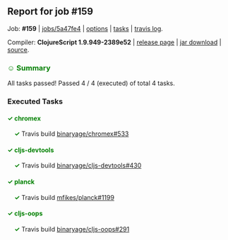 ## Report for job #159

Job: **#159** | [jobs/5a47fe4](https://github.com/cljs-oss/canary/commit/5a47fe4b186cfc194db8d2d7a431f846f25fe915) | [options](options.edn) | [tasks](tasks.edn) | [travis log](https://travis-ci.org/cljs-oss/canary/builds/308286122).

Compiler: **ClojureScript 1.9.949-2389e52** | [release page](https://github.com/cljs-oss/canary/releases/tag/r1.9.949-2389e52) | [jar download](https://github.com/cljs-oss/canary/releases/download/r1.9.949-2389e52/clojurescript-1.9.949-2389e52.jar) | [source](https://github.com/clojure/clojurescript/commit/2389e52049a9bd001d173a1cb4772ed8a25de196).

### <b style='color:green'>☺ Summary</b>

All tasks passed! Passed 4 / 4 (executed) of total 4 tasks.

### Executed Tasks

#### <b style='color:green'>&#x2713; chromex</b>
&nbsp;&nbsp;&nbsp;&nbsp;<b style='color:green'>&#x2713;</b> Travis build [binaryage/chromex#533](https://travis-ci.org/binaryage/chromex/builds/308287509)<br>

#### <b style='color:green'>&#x2713; cljs-devtools</b>
&nbsp;&nbsp;&nbsp;&nbsp;<b style='color:green'>&#x2713;</b> Travis build [binaryage/cljs-devtools#430](https://travis-ci.org/binaryage/cljs-devtools/builds/308287505)<br>

#### <b style='color:green'>&#x2713; planck</b>
&nbsp;&nbsp;&nbsp;&nbsp;<b style='color:green'>&#x2713;</b> Travis build [mfikes/planck#1199](https://travis-ci.org/mfikes/planck/builds/308287513)<br>

#### <b style='color:green'>&#x2713; cljs-oops</b>
&nbsp;&nbsp;&nbsp;&nbsp;<b style='color:green'>&#x2713;</b> Travis build [binaryage/cljs-oops#291](https://travis-ci.org/binaryage/cljs-oops/builds/308287515)<br>